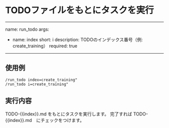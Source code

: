 # TODOファイルをもとにタスクを実行

---
name: run_todo
args:

- name: index
  short: i
  description: TODOのインデックス番号（例: create_training）
  required: true

---

## 使用例

```
/run_todo index=create_training"
/run_todo i=create_training"
```

## 実行内容

TODO-{{index}}.md をもとにタスクを実行します。
完了すれば TODO-{{index}}.md　にチェックをつけます。
